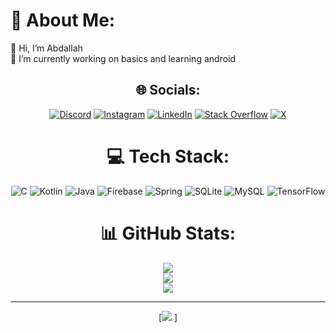 # 💫 About Me:
👋 Hi, I’m Abdallah<br>🔭 I’m currently working on basics and learning android<br>

<div align="center">

## 🌐 Socials:
[![Discord](https://img.shields.io/badge/Discord-%237289DA.svg?logo=discord&logoColor=white)](https://discord.gg/berlin4399) [![Instagram](https://img.shields.io/badge/Instagram-%23E4405F.svg?logo=Instagram&logoColor=white)](https://instagram.com/berlinx03) [![LinkedIn](https://img.shields.io/badge/LinkedIn-%230077B5.svg?logo=linkedin&logoColor=white)](https://linkedin.com/in/https://www.linkedin.com/in/abdallah-mahmoud-493766224/) [![Stack Overflow](https://img.shields.io/badge/-Stackoverflow-FE7A16?logo=stack-overflow&logoColor=white)](https://stackoverflow.com/users/24171886/abdallah) [![X](https://img.shields.io/badge/X-black.svg?logo=X&logoColor=white)](https://x.com/BERLINx03) 

# 💻 Tech Stack:
![C](https://img.shields.io/badge/c-%2300599C.svg?style=for-the-badge&logo=c&logoColor=white) ![Kotlin](https://img.shields.io/badge/kotlin-%237F52FF.svg?style=for-the-badge&logo=kotlin&logoColor=white) ![Java](https://img.shields.io/badge/java-%23ED8B00.svg?style=for-the-badge&logo=openjdk&logoColor=white) ![Firebase](https://img.shields.io/badge/firebase-%23039BE5.svg?style=for-the-badge&logo=firebase) ![Spring](https://img.shields.io/badge/spring-%236DB33F.svg?style=for-the-badge&logo=spring&logoColor=white) ![SQLite](https://img.shields.io/badge/sqlite-%2307405e.svg?style=for-the-badge&logo=sqlite&logoColor=white) ![MySQL](https://img.shields.io/badge/mysql-4479A1.svg?style=for-the-badge&logo=mysql&logoColor=white) ![TensorFlow](https://img.shields.io/badge/TensorFlow-%23FF6F00.svg?style=for-the-badge&logo=TensorFlow&logoColor=white) 
# 📊 GitHub Stats:
![](https://github-readme-stats.vercel.app/api?username=BERLINx03&theme=transparent&hide_border=true&include_all_commits=false&count_private=false)<br/>
![](https://github-readme-streak-stats.herokuapp.com/?user=BERLINx03&theme=transparent&hide_border=true)<br/>
![](https://github-readme-stats.vercel.app/api/top-langs/?username=BERLINx03&theme=transparent&hide_border=true&include_all_commits=false&count_private=false&layout=compact)


---
[[![](https://visitcount.itsvg.in/api?id=BERLINx03&icon=0&color=12)](https://visitcount.itsvg.in)
]
